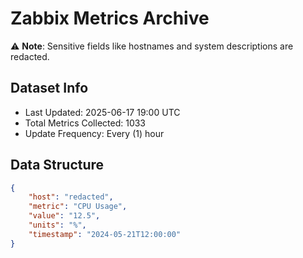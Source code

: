 # Zabbix Metrics Archive

⚠️ **Note**: Sensitive fields like hostnames and system descriptions are redacted.

## Dataset Info
- Last Updated: 2025-06-17 19:00 UTC
- Total Metrics Collected: 1033
- Update Frequency: Every (1) hour

## Data Structure
```json
{
    "host": "redacted",
    "metric": "CPU Usage",
    "value": "12.5",
    "units": "%",
    "timestamp": "2024-05-21T12:00:00"
}
```
